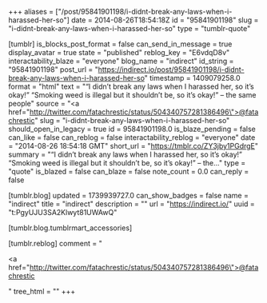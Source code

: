 +++
aliases = ["/post/95841901198/i-didnt-break-any-laws-when-i-harassed-her-so"]
date = 2014-08-26T18:54:18Z
id = "95841901198"
slug = "i-didnt-break-any-laws-when-i-harassed-her-so"
type = "tumblr-quote"

[tumblr]
is_blocks_post_format = false
can_send_in_message = true
display_avatar = true
state = "published"
reblog_key = "E6vdqD8v"
interactability_blaze = "everyone"
blog_name = "indirect"
id_string = "95841901198"
post_url = "https://indirect.io/post/95841901198/i-didnt-break-any-laws-when-i-harassed-her-so"
timestamp = 1409079258.0
format = "html"
text = "&ldquo;I didn&rsquo;t break any laws when I harassed her, so it&rsquo;s okay!&rdquo; &ldquo;Smoking weed is illegal but it shouldn&rsquo;t be, so it&rsquo;s okay!&rdquo; &ndash; the same people"
source = "<a href=\"http://twitter.com/fatachrestic/status/504340757281386496\">@fatachrestic</a>"
slug = "i-didnt-break-any-laws-when-i-harassed-her-so"
should_open_in_legacy = true
id = 95841901198.0
is_blaze_pending = false
can_like = false
can_reblog = false
interactability_reblog = "everyone"
date = "2014-08-26 18:54:18 GMT"
short_url = "https://tmblr.co/ZY3jby1PGdrgE"
summary = "“I didn’t break any laws when I harassed her, so it’s okay!” “Smoking weed is illegal but it shouldn’t be, so it’s okay!” – the..."
type = "quote"
is_blazed = false
can_blaze = false
note_count = 0.0
can_reply = false

[tumblr.blog]
updated = 1739939727.0
can_show_badges = false
name = "indirect"
title = "indirect"
description = ""
url = "https://indirect.io/"
uuid = "t:PgyUJU3SA2Klwyt81UWAwQ"

[tumblr.blog.tumblrmart_accessories]

[tumblr.reblog]
comment = "<p><a href=\"http://twitter.com/fatachrestic/status/504340757281386496\">@fatachrestic</a></p>"
tree_html = ""
+++
